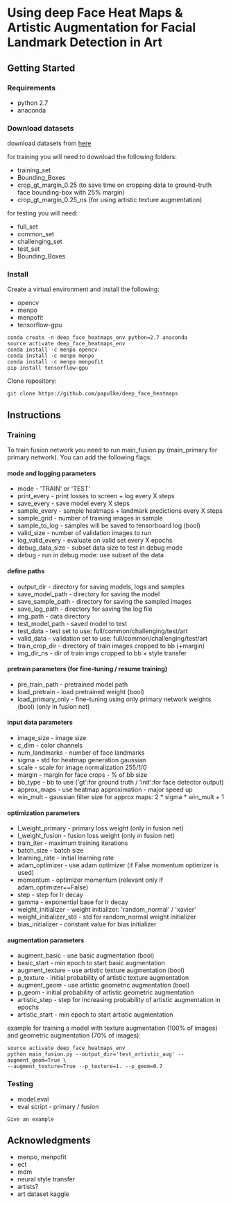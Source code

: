 # Using deep Face Heat Maps & Artistic Augmentation for Facial Landmark Detection in Art

## Getting Started

### Requirements

* python 2.7
* anaconda

### Download datasets

download datasets from [here](https://www.dropbox.com/sh/3r481u61mqd0pso/AAAyuhdUX0tomYdsYtn6QXZfa?dl=0)

for training you will need to download the following folders:
* training_set
* Bounding_Boxes
* crop_gt_margin_0.25 (to save time on cropping data to ground-truth face bounding-box with 25% margin)
* crop_gt_margin_0.25_ns (for using artistic texture augmentation)

for testing you will need:
* full_set
* common_set
* challenging_set
* test_set
* Bounding_Boxes


### Install

Create a virtual environment and install the following:
* opencv
* menpo
* menpofit
* tensorflow-gpu

```
conda create -n deep_face_heatmaps_env python=2.7 anaconda
source activate deep_face_heatmaps_env
conda install -c menpo opencv
conda install -c menpo menpo
conda install -c menpo menpofit
pip install tensorflow-gpu

```

Clone repository:

```
git clone https://github.com/papulke/deep_face_heatmaps
```

## Instructions

### Training

To train fusion network you need to run main_fusion.py (main_primary for primary network).
You can add the following flags:

#### mode and logging parameters
* mode - 'TRAIN' or 'TEST'
* print_every - print losses to screen + log every X steps
* save_every - save model every X steps
* sample_every - sample heatmaps + landmark predictions every X steps
* sample_grid - number of training images in sample
* sample_to_log - samples will be saved to tensorboard log (bool)
* valid_size - number of validation images to run
* log_valid_every - evaluate on valid set every X epochs
* debug_data_size - subset data size to test in debug mode
* debug - run in debug mode: use subset of the data

#### define paths
* output_dir - directory for saving models, logs and samples
* save_model_path - directory for saving the model
* save_sample_path - directory for saving the sampled images
* save_log_path - directory for saving the log file
* img_path - data directory
* test_model_path - saved model to test
* test_data - test set to use: full/common/challenging/test/art
* valid_data - validation set to use: full/common/challenging/test/art
* train_crop_dir - directory of train images cropped to bb (+margin)
* img_dir_ns - dir of train imgs cropped to bb + style transfer

#### pretrain parameters (for fine-tuning / resume training)
* pre_train_path - pretrained model path
* load_pretrain - load pretrained weight (bool)
* load_primary_only - fine-tuning using only primary network weights (bool) (only in fusion net)

#### input data parameters
* image_size - image size
* c_dim - color channels
* num_landmarks - number of face landmarks
* sigma - std for heatmap generation gaussian
* scale - scale for image normalization 255/1/0
* margin - margin for face crops - % of bb size
* bb_type - bb to use ('gt':for ground truth / 'init':for face detector output)
* approx_maps - use heatmap approximation - major speed up
* win_mult - gaussian filter size for approx maps: 2 * sigma * win_mult + 1

#### optimization parameters
* l_weight_primary - primary loss weight (only in fusion net)
* l_weight_fusion - fusion loss weight (only in fusion net)
* train_iter - maximum training iterations
* batch_size - batch size
* learning_rate - initial learning rate
* adam_optimizer - use adam optimizer (if False momentum optimizer is used)
* momentum - optimizer momentum (relevant only if adam_optimizer==False)
* step - step for lr decay
* gamma - exponential base for lr decay
* weight_initializer - weight initializer: 'random_normal' / 'xavier'
* weight_initializer_std - std for random_normal weight initializer
* bias_initializer - constant value for bias initializer

#### augmentation parameters
* augment_basic - use basic augmentation (bool)
* basic_start - min epoch to start basic augmentation
* augment_texture - use artistic texture augmentation (bool)
* p_texture - initial probability of artistic texture augmentation
* augment_geom - use artistic geometric augmentation (bool)
* p_geom - initial probability of artistic geometric augmentation
* artistic_step - step for increasing probability of artistic augmentation in epochs
* artistic_start - min epoch to start artistic augmentation


example for training a model with texture augmentation (100% of images) and geometric augmentation (70% of images):
```
source activate deep_face_heatmaps_env
python main_fusion.py --output_dir='test_artistic_aug' --augment_geom=True \
--augment_texture=True --p_texture=1. --p_geom=0.7
```

### Testing 

* model.eval
* eval script - primary / fusion

```
Give an example
```

## Acknowledgments

* menpo, menpofit
* ect
* mdm
* neural style transfer
* artists?
* art dataset kaggle
